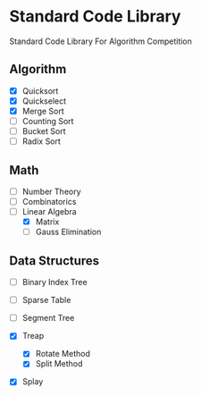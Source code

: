 # Standard Code Library

Standard Code Library For Algorithm Competition

## Algorithm

- [x] Quicksort
- [x] Quickselect
- [x] Merge Sort
- [ ] Counting Sort
- [ ] Bucket Sort
- [ ] Radix Sort

## Math

- [ ] Number Theory
- [ ] Combinatorics
- [ ] Linear Algebra
  - [x] Matrix
  - [ ] Gauss Elimination

## Data Structures

- [ ] Binary Index Tree
- [ ] Sparse Table
- [ ] Segment Tree
- [x] Treap
  - [x] Rotate Method
  - [x] Split Method
- [x] Splay

